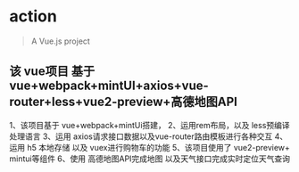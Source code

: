 # action

> A Vue.js project

## 该 vue项目 基于 vue+webpack+mintUI+axios+vue-router+less+vue2-preview+高德地图API

1、该项目基于 vue+webpack+mintUi搭建，
2、运用rem布局，以及 less预编译处理语言
3、运用 axios请求接口数据以及vue-router路由模板进行各种交互
4、运用 h5 本地存储 以及 vuex进行购物车的功能
5、该项目使用了 vue2-preview+ mintui等组件
6、使用 高德地图API完成地图 以及天气接口完成实时定位天气查询
